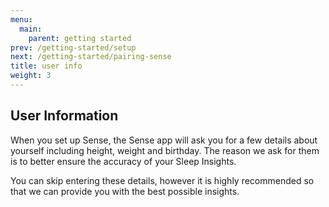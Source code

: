 ```yaml
---
menu:
  main:
    parent: getting started
prev: /getting-started/setup
next: /getting-started/pairing-sense
title: user info
weight: 3
---
```


## User Information

When you set up Sense, the Sense app will ask you for a few details about yourself including height, weight and birthday. The reason we ask for them is to better ensure the accuracy of your Sleep Insights. 


You can skip entering these details, however it is highly recommended so that we can provide you with the best possible insights. 


